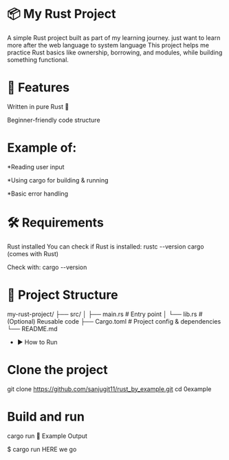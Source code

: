 # 📦 My Rust Project
A simple Rust project built as part of my learning journey.
just want to learn more after the web language to system language
This project helps me practice Rust basics like ownership, borrowing, and modules, while building something functional.

# 🚀 Features
Written in pure Rust 🦀

Beginner-friendly code structure

# Example of:

*Reading user input

*Using cargo for building & running

*Basic error handling

# 🛠️ Requirements

Rust installed
You can check if Rust is installed:
rustc --version
cargo (comes with Rust)

Check with:
cargo --version

# 📂 Project Structure

my-rust-project/
├── src/
│   ├── main.rs       # Entry point
│   └── lib.rs        # (Optional) Reusable code
├── Cargo.toml        # Project config & dependencies
└── README.md


* ▶️ How to Run

# Clone the project
git clone https://github.com/sanjugit11/rust_by_example.git
cd 0example

# Build and run
cargo run
🧪 Example Output

$ cargo run
HERE we go
